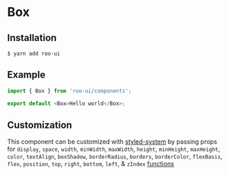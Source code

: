 # Box

<!-- STORY -->

## Installation

```shell
$ yarn add roo-ui
```

## Example

```js
import { Box } from 'roo-ui/components';

export default <Box>Hello world</Box>;
```

## Customization

This component can be customized with [styled-system](https://jxnblk.com/styled-system) by passing props for
`display`,
`space`,
`width`,
`minWidth`,
`maxWidth`,
`height`,
`minHeight`,
`maxHeight`,
`color`,
`textAlign`,
`boxShadow`,
`borderRadius`,
`borders`,
`borderColor`,
`flexBasis`,
`flex`,
`position`,
`top`,
`right`,
`bottom`,
`left`, &
`zIndex` [functions](http://jxnblk.com/styled-system/table)
